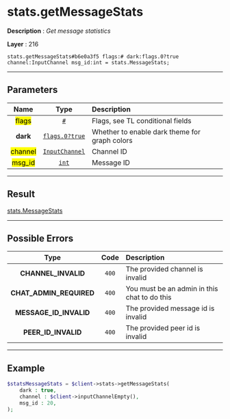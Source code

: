 # stats.getMessageStats

**Description** : *Get message statistics*

**Layer** : 216

```tl
stats.getMessageStats#b6e0a3f5 flags:# dark:flags.0?true channel:InputChannel msg_id:int = stats.MessageStats;
```

---

## Parameters

| Name | Type | Description |
| :---: | :---: | :--- |
| <mark>flags</mark> | [`#`](type/#) | Flags, see TL conditional fields |
| **dark** | [`flags.0?true`](type/true) | Whether to enable dark theme for graph colors |
| <mark>channel</mark> | [`InputChannel`](type/InputChannel) | Channel ID |
| <mark>msg_id</mark> | [`int`](type/int) | Message ID |

---

## Result

[stats.MessageStats](type/stats.MessageStats)

---

## Possible Errors

| Type | Code | Description |
| :---: | :---: | :--- |
| **CHANNEL_INVALID** | `400` | The provided channel is invalid |
| **CHAT_ADMIN_REQUIRED** | `400` | You must be an admin in this chat to do this |
| **MESSAGE_ID_INVALID** | `400` | The provided message id is invalid |
| **PEER_ID_INVALID** | `400` | The provided peer id is invalid |

---

## Example

```php
$statsMessageStats = $client->stats->getMessageStats(
	dark : true,
	channel : $client->inputChannelEmpty(),
	msg_id : 20,
);
```